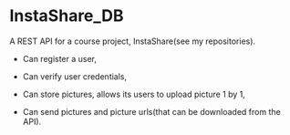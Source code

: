 # InstaShare_DB

A REST API for a course project, InstaShare(see my repositories). 

- Can register a user,

- Can verify user credentials,

- Can store pictures, allows its users to upload picture 1 by 1,

- Can send pictures and picture urls(that can be downloaded from the API).
